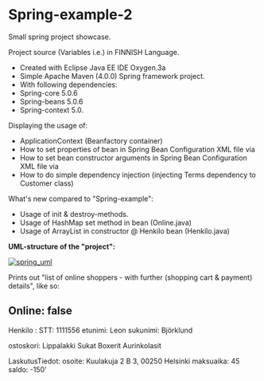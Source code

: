 # Spring-example-2

Small spring project showcase.

Project source (Variables i.e.) in FINNISH Language.

* Created with Eclipse Java EE IDE Oxygen.3a
* Simple Apache Maven (4.0.0) Spring framework project.
* With following dependencies:
* Spring-core 5.0.6
* Spring-beans 5.0.6
* Spring-context 5.0.

Displaying the usage of:
* ApplicationContext (Beanfactory container) 
* How to set properties of bean in Spring Bean Configuration XML file via 
* How to set bean constructor arguments in Spring Bean Configuration XML file via 
* How to do simple dependency injection (injecting Terms dependency to Customer class)

What's new compared to "Spring-example":
* Usage of init & destroy-methods.
* Usage of HashMap set method in bean (Online.java)
* Usage of ArrayList in constructor @ Henkilo bean (Henkilo.java)

<b> UML-structure of the "project":</b>

<a href="https://imgbb.com/"><img src="https://image.ibb.co/iChgf8/spring_uml.png" alt="spring_uml" border="0"></a>

Prints out "list of online shoppers - with further (shopping cart & payment) details", like so:




Online: false
-----------
Henkilo : 
 STT: 1111556
 etunimi: Leon
 sukunimi: Björklund

ostoskori:
Lippalakki
Sukat
Boxerit
Aurinkolasit

LaskutusTiedot: 
 osoite: Kuulakuja 2 B 3, 00250 Helsinki
 maksuaika: 45
 saldo: -150'

